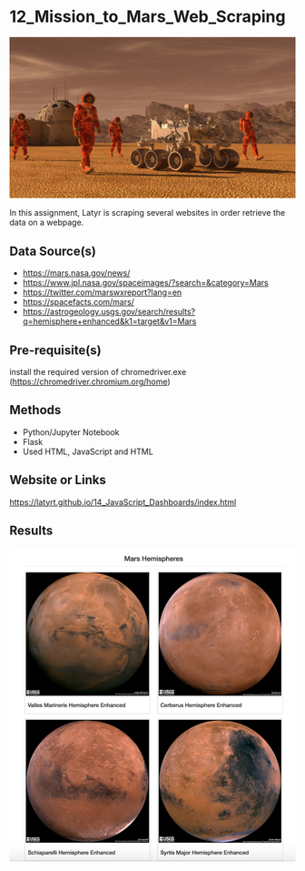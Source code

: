 # 12_Mission_to_Mars_Web_Scraping 

<p align="center">
  <img src="000_Instructions/Images/mission_to_mars.png">
</p>

In this assignment, Latyr is scraping several websites in order retrieve the data on a webpage.

## Data Source(s)
* https://mars.nasa.gov/news/
* https://www.jpl.nasa.gov/spaceimages/?search=&category=Mars
* https://twitter.com/marswxreport?lang=en
* https://spacefacts.com/mars/
* https://astrogeology.usgs.gov/search/results?q=hemisphere+enhanced&k1=target&v1=Mars


## Pre-requisite(s)
install the required version of chromedriver.exe (https://chromedriver.chromium.org/home)

## Methods
* Python/Jupyter Notebook
* Flask
* Used HTML, JavaScript and HTML

## Website or Links
https://latyrt.github.io/14_JavaScript_Dashboards/index.html

## Results
![GitHub Logo](000_Instructions/Images/final_app_part2.png)
